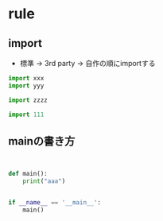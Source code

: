 # rule


## import
- 標準 -> 3rd party -> 自作の順にimportする

```python
import xxx
import yyy

import zzzz

import 111

```

## mainの書き方




```python


def main():
    print("aaa")


if __name__ == '__main__':
    main()

```